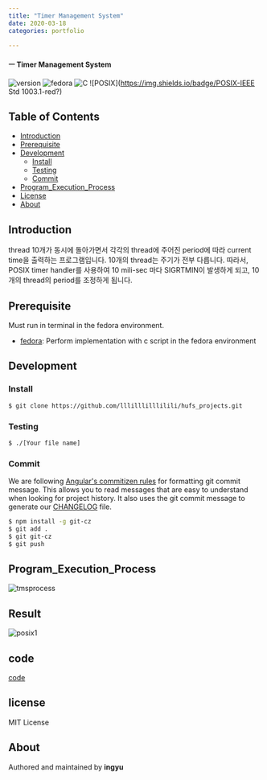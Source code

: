 ```yaml
---
title: "Timer Management System"
date: 2020-03-18
categories: portfolio

---
```

#### ㅡ Timer Management System

![version](https://img.shields.io/badge/version-0.0.1-orange?)
![fedora](https://img.shields.io/badge/fedora-31-blue?logo=fedora)
![C](https://img.shields.io/badge/c-11-yellow?logo=c)
![POSIX](https://img.shields.io/badge/POSIX-IEEE Std 1003.1-red?)

## Table of Contents

- [Introduction](#introduction)
- [Prerequisite](#prerequisite)
- [Development](#development)
  - [Install](#install)
  - [Testing](#testing)
  - [Commit](#commit)
- [Program_Execution_Process](#program_execution_process)
- [License](#license)
- [About](#about)

## Introduction
thread 10개가 동시에 돌아가면서 각각의 thread에 주어진 period에 따라 current time을 출력하는 프로그램입니다. 10개의 thread는 주기가 전부 다릅니다. 따라서, POSIX timer handler를 사용하여 10 mili-sec 마다 SIGRTMIN이 발생하게 되고, 10개의 thread의 period를 조정하게 됩니다.


## Prerequisite

Must run in terminal in the fedora environment.

- [fedora](https://getfedora.org/ko/workstation/download/): Perform implementation with c script in the fedora environment

## Development

### Install

```bash
$ git clone https://github.com/lllilllilllilili/hufs_projects.git
```
### Testing

```bash
$ ./[Your file name]
```

### Commit

We are following [Angular's commitizen rules](https://github.com/angular/angular.js/blob/master/DEVELOPERS.md#-git-commit-guidelines) for formatting git commit message. This allows you to read messages that are easy to understand when looking for project history. It also uses the git commit message to generate our [CHANGELOG](/CHANGELOG.md) file.
```bash
$ npm install -g git-cz
$ git add .
$ git git-cz
$ git push
```

## Program_Execution_Process
![tmsprocess](../../assets/images/tmsprocess.png)

## Result
![posix1](../../assets/images/posix1.png)

## code
[code]

## license
MIT License

## About

Authored and maintained by **ingyu**


[jekyll-docs]: https://jekyllrb.com/docs/home
[jekyll-gh]:   https://github.com/jekyll/jekyll
[jekyll-talk]: https://talk.jekyllrb.com/
[code]: https://github.com/lllilllilllilili/hufs_projects/blob/master/SystemProgramming/TIMER.c
